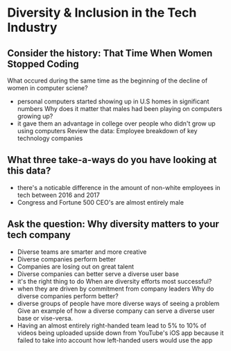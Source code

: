 # Diversity & Inclusion in the Tech Industry

## Consider the history: That Time When Women Stopped Coding
What occured during the same time as the beginning of the decline of women in computer sciene?
  - personal computers started showing up in U.S homes in significant numbers
Why does it matter that males had been playing on computers growing up?
  - it gave them an advantage in college over people who didn't grow up using computers
Review the data: Employee breakdown of key technology companies
  
## What three take-a-ways do you have looking at this data?
  - there's a noticable difference in the amount of non-white employees in tech between 2016 and 2017
  - Congress and Fortune 500 CEO's are almost entirely male
  
## Ask the question: Why diversity matters to your tech company
  - Diverse teams are smarter and more creative
  - Diverse companies perform better
  - Companies are losing out on great talent
  - Diverse companies can better serve a diverse user base
  - it's the right thing to do
When are diversity efforts most successful?
  - when they are driven by commitment from company leaders
Why do diverse companies perform better?
  - diverse groups of people have more diverse ways of seeing a problem
Give an example of how a diverse company can serve a diverse user base or vise-versa.
  - Having an almost entirely right-handed team lead to 5% to 10% of videos being uploaded upside down from YouTube's iOS app because it failed to take into account how left-handed users would use the app
